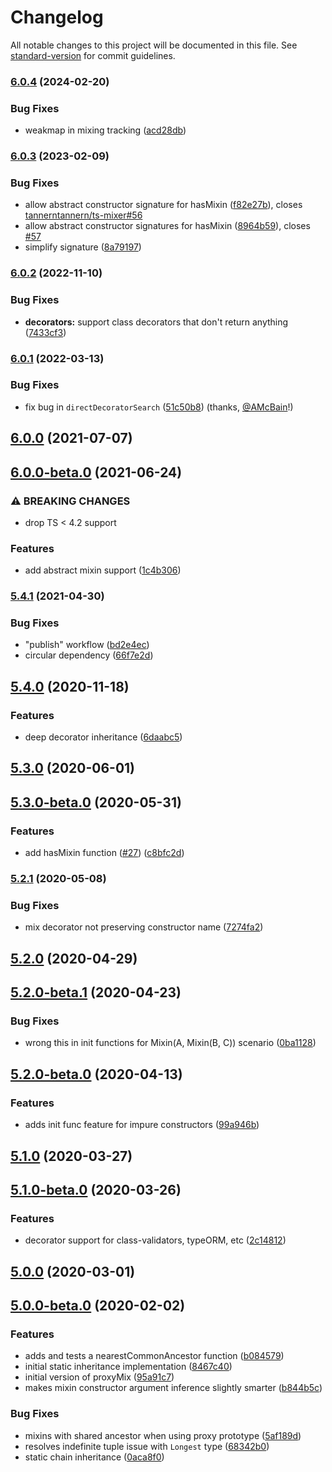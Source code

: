 # Changelog

All notable changes to this project will be documented in this file. See [standard-version](https://github.com/conventional-changelog/standard-version) for commit guidelines.

### [6.0.4](https://github.com/tannerntannern/ts-mixer/compare/v6.0.3...v6.0.4) (2024-02-20)


### Bug Fixes

* weakmap in mixing tracking ([acd28db](https://github.com/tannerntannern/ts-mixer/commit/acd28dbe96f18557b05f7f86312ed109d3098b98))

### [6.0.3](https://github.com/tannerntannern/ts-mixer/compare/v6.0.2...v6.0.3) (2023-02-09)


### Bug Fixes

* allow abstract constructor signature for hasMixin ([f82e27b](https://github.com/tannerntannern/ts-mixer/commit/f82e27b96d142cfdec6446930a1db354167e88d2)), closes [tannerntannern/ts-mixer#56](https://github.com/tannerntannern/ts-mixer/issues/56)
* allow abstract constructor signatures for hasMixin ([8964b59](https://github.com/tannerntannern/ts-mixer/commit/8964b59e062854fde52424497930ca3e8bb98e87)), closes [#57](https://github.com/tannerntannern/ts-mixer/issues/57)
* simplify signature ([8a79197](https://github.com/tannerntannern/ts-mixer/commit/8a79197cc6bca5757d7c06560d7b26e73491b11f))

### [6.0.2](https://github.com/tannerntannern/ts-mixer/compare/v6.0.1...v6.0.2) (2022-11-10)


### Bug Fixes

* **decorators:** support class decorators that don't return anything ([7433cf3](https://github.com/tannerntannern/ts-mixer/commit/7433cf36a43bb18a1dd280aa629ac81ef532c74a))

### [6.0.1](https://github.com/tannerntannern/ts-mixer/compare/v6.0.0...v6.0.1) (2022-03-13)

### Bug Fixes

* fix bug in `directDecoratorSearch` ([51c50b8](https://github.com/tannerntannern/ts-mixer/commit/51c50b8c50a63e85b133bdd61eaad4427a22e515)) (thanks, [@AMcBain](https://github.com/AMcBain)!)

## [6.0.0](https://github.com/tannerntannern/ts-mixer/compare/v6.0.0-beta.0...v6.0.0) (2021-07-07)

## [6.0.0-beta.0](https://github.com/tannerntannern/ts-mixer/compare/v5.4.1...v6.0.0-beta.0) (2021-06-24)


### ⚠ BREAKING CHANGES

* drop TS < 4.2 support

### Features

* add abstract mixin support ([1c4b306](https://github.com/tannerntannern/ts-mixer/commit/1c4b306bae62fa6319c74d1f3040c8aba0da2c28))

### [5.4.1](https://github.com/tannerntannern/ts-mixer/compare/v5.4.0...v5.4.1) (2021-04-30)


### Bug Fixes

* "publish" workflow ([bd2e4ec](https://github.com/tannerntannern/ts-mixer/commit/bd2e4ec088b19a403bc013926c7f3a2545cc4171))
* circular dependency ([66f7e2d](https://github.com/tannerntannern/ts-mixer/commit/66f7e2dc929c90e8c15d718415114ceaa31402c2))

## [5.4.0](https://github.com/tannerntannern/ts-mixer/compare/v5.3.0...v5.4.0) (2020-11-18)


### Features

* deep decorator inheritance ([6daabc5](https://github.com/tannerntannern/ts-mixer/commit/6daabc5d340d20c8eda4fe96b635a54f6a7e18fb))

## [5.3.0](https://github.com/tannerntannern/ts-mixer/compare/v5.3.0-beta.0...v5.3.0) (2020-06-01)

## [5.3.0-beta.0](https://github.com/tannerntannern/ts-mixer/compare/v5.2.1...v5.3.0-beta.0) (2020-05-31)


### Features

* add hasMixin function ([#27](https://github.com/tannerntannern/ts-mixer/issues/27)) ([c8bfc2d](https://github.com/tannerntannern/ts-mixer/commit/c8bfc2d48854808755088332636e8d166007ed9f))

### [5.2.1](https://github.com/tannerntannern/ts-mixer/compare/v5.2.0...v5.2.1) (2020-05-08)


### Bug Fixes

* mix decorator not preserving constructor name ([7274fa2](https://github.com/tannerntannern/ts-mixer/commit/7274fa26a68e05cc59cde1108610e6a1ab51b430))

## [5.2.0](https://github.com/tannerntannern/ts-mixer/compare/v5.2.0-beta.1...v5.2.0) (2020-04-29)

## [5.2.0-beta.1](https://github.com/tannerntannern/ts-mixer/compare/v5.2.0-beta.0...v5.2.0-beta.1) (2020-04-23)


### Bug Fixes

* wrong this in init functions for Mixin(A, Mixin(B, C)) scenario ([0ba1128](https://github.com/tannerntannern/ts-mixer/commit/0ba11283c63a878271b85c282f75190758101e63))

## [5.2.0-beta.0](https://github.com/tannerntannern/ts-mixer/compare/v5.1.0...v5.2.0-beta.0) (2020-04-13)


### Features

* adds init func feature for impure constructors ([99a946b](https://github.com/tannerntannern/ts-mixer/commit/99a946b8e272773f6bafd7a7e8bf8313517dec16))

## [5.1.0](https://github.com/tannerntannern/ts-mixer/compare/v5.1.0-beta.0...v5.1.0) (2020-03-27)

## [5.1.0-beta.0](https://github.com/tannerntannern/ts-mixer/compare/v5.0.0...v5.1.0-beta.0) (2020-03-26)


### Features

* decorator support for class-validators, typeORM, etc ([2c14812](https://github.com/tannerntannern/ts-mixer/commit/2c1481237b325916ca95dbb9e33141b3220f8068))

## [5.0.0](https://github.com/tannerntannern/ts-mixer/compare/v5.0.0-beta.0...v5.0.0) (2020-03-01)

## [5.0.0-beta.0](https://github.com/tannerntannern/ts-mixer/compare/v4.0.0...v5.0.0-beta.0) (2020-02-02)


### Features

* adds and tests a nearestCommonAncestor function ([b084579](https://github.com/tannerntannern/ts-mixer/commit/b084579d5ac52e0b456be95ff6b776309b436473))
* initial static inheritance implementation ([8467c40](https://github.com/tannerntannern/ts-mixer/commit/8467c40c9748e769eebf77b45cccad5ce785bac9))
* initial version of proxyMix ([95a91c7](https://github.com/tannerntannern/ts-mixer/commit/95a91c78e5f05af75cfc95d82a65ce5b3413b9f1))
* makes mixin constructor argument inference slightly smarter ([b844b5c](https://github.com/tannerntannern/ts-mixer/commit/b844b5c93f5eab0d6f522559ed567f67291fae76))


### Bug Fixes

* mixins with shared ancestor when using proxy prototype ([5af189d](https://github.com/tannerntannern/ts-mixer/commit/5af189d9903083f675f65b5039875c4aa97be1a6))
* resolves indefinite tuple issue with `Longest` type ([68342b0](https://github.com/tannerntannern/ts-mixer/commit/68342b0a3fe224a485f220039af872050aa941fc))
* static chain inheritance ([0aca8f0](https://github.com/tannerntannern/ts-mixer/commit/0aca8f056a005ccf27cc564d5a84abe1ef999d7b))
